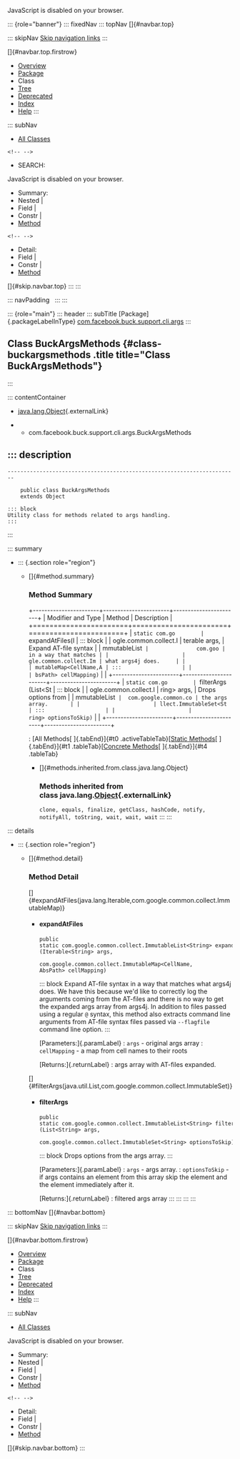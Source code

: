 <div>

JavaScript is disabled on your browser.

</div>

::: {role="banner"}
::: fixedNav
::: topNav
[]{#navbar.top}

::: skipNav
[Skip navigation links](#skip.navbar.top "Skip navigation links")
:::

[]{#navbar.top.firstrow}

-   [Overview](../../../../../../index.html)
-   [Package](package-summary.html)
-   Class
-   [Tree](package-tree.html)
-   [Deprecated](../../../../../../deprecated-list.html)
-   [Index](../../../../../../index-all.html)
-   [Help](../../../../../../help-doc.html)
:::

::: subNav
-   [All Classes](../../../../../../allclasses.html)

```{=html}
<!-- -->
```
-   SEARCH:

<div>

<div>

JavaScript is disabled on your browser.

</div>

</div>

<div>

-   Summary: 
-   Nested \| 
-   Field \| 
-   Constr \| 
-   [Method](#method.summary)

```{=html}
<!-- -->
```
-   Detail: 
-   Field \| 
-   Constr \| 
-   [Method](#method.detail)

</div>

[]{#skip.navbar.top}
:::
:::

::: navPadding
 
:::
:::

::: {role="main"}
::: header
::: subTitle
[Package]{.packageLabelInType} [com.facebook.buck.support.cli.args](package-summary.html)
:::

## Class BuckArgsMethods {#class-buckargsmethods .title title="Class BuckArgsMethods"}
:::

::: contentContainer
-   [java.lang.Object](http://docs.oracle.com/javase/7/docs/api/java/lang/Object.html?is-external=true "class or interface in java.lang"){.externalLink}

-   -   com.facebook.buck.support.cli.args.BuckArgsMethods

::: description
-   

    ------------------------------------------------------------------------

        public class BuckArgsMethods
        extends Object

    ::: block
    Utility class for methods related to args handling.
    :::
:::

::: summary
-   ::: {.section role="region"}
    -   []{#method.summary}

        ### Method Summary

        +-----------------------+-----------------------+-----------------------+
        | Modifier and Type     | Method                | Description           |
        +=======================+=======================+=======================+
        | `static com.go        | `expandAtFiles​(I      | ::: block             |
        | ogle.common.collect.I | terable<String> args, | Expand AT-file syntax |
        | mmutableList<String>` |               com.goo | in a way that matches |
        |                       | gle.common.collect.Im | what args4j does.     |
        |                       | mutableMap<CellName,​A | :::                   |
        |                       | bsPath> cellMapping)` |                       |
        +-----------------------+-----------------------+-----------------------+
        | `static com.go        | `filterArgs​(List<St   | ::: block             |
        | ogle.common.collect.I | ring> args,           | Drops options from    |
        | mmutableList<String>` |  com.google.common.co | the args array.       |
        |                       | llect.ImmutableSet<St | :::                   |
        |                       | ring> optionsToSkip)` |                       |
        +-----------------------+-----------------------+-----------------------+

        : [All Methods[ ]{.tabEnd}]{#t0 .activeTableTab}[[Static
        Methods](javascript:show(1);)[ ]{.tabEnd}]{#t1
        .tableTab}[[Concrete
        Methods](javascript:show(8);)[ ]{.tabEnd}]{#t4 .tableTab}

        -   []{#methods.inherited.from.class.java.lang.Object}

            ### Methods inherited from class java.lang.[Object](http://docs.oracle.com/javase/7/docs/api/java/lang/Object.html?is-external=true "class or interface in java.lang"){.externalLink}

            `clone, equals, finalize, getClass, hashCode, notify, notifyAll, toString, wait, wait, wait`
    :::
:::

::: details
-   ::: {.section role="region"}
    -   []{#method.detail}

        ### Method Detail

        []{#expandAtFiles(java.lang.Iterable,com.google.common.collect.ImmutableMap)}

        -   #### expandAtFiles

            ``` methodSignature
            public static com.google.common.collect.ImmutableList<String> expandAtFiles​(Iterable<String> args,
                                                                                        com.google.common.collect.ImmutableMap<CellName,​AbsPath> cellMapping)
            ```

            ::: block
            Expand AT-file syntax in a way that matches what args4j
            does. We have this because we\'d like to correctly log the
            arguments coming from the AT-files and there is no way to
            get the expanded args array from args4j.
            In addition to files passed using a regular `@` syntax, this
            method also extracts command line arguments from AT-file
            syntax files passed via `--flagfile` command line option.
            :::

            [Parameters:]{.paramLabel}
            :   `args` - original args array
            :   `cellMapping` - a map from cell names to their roots

            [Returns:]{.returnLabel}
            :   args array with AT-files expanded.

        []{#filterArgs(java.util.List,com.google.common.collect.ImmutableSet)}

        -   #### filterArgs

            ``` methodSignature
            public static com.google.common.collect.ImmutableList<String> filterArgs​(List<String> args,
                                                                                     com.google.common.collect.ImmutableSet<String> optionsToSkip)
            ```

            ::: block
            Drops options from the args array.
            :::

            [Parameters:]{.paramLabel}
            :   `args` - args array.
            :   `optionsToSkip` - if args contains an element from this
                array skip the element and the element immediately after
                it.

            [Returns:]{.returnLabel}
            :   filtered args array
    :::
:::
:::
:::

::: bottomNav
[]{#navbar.bottom}

::: skipNav
[Skip navigation links](#skip.navbar.bottom "Skip navigation links")
:::

[]{#navbar.bottom.firstrow}

-   [Overview](../../../../../../index.html)
-   [Package](package-summary.html)
-   Class
-   [Tree](package-tree.html)
-   [Deprecated](../../../../../../deprecated-list.html)
-   [Index](../../../../../../index-all.html)
-   [Help](../../../../../../help-doc.html)
:::

::: subNav
-   [All Classes](../../../../../../allclasses.html)

<div>

<div>

JavaScript is disabled on your browser.

</div>

</div>

<div>

-   Summary: 
-   Nested \| 
-   Field \| 
-   Constr \| 
-   [Method](#method.summary)

```{=html}
<!-- -->
```
-   Detail: 
-   Field \| 
-   Constr \| 
-   [Method](#method.detail)

</div>

[]{#skip.navbar.bottom}
:::

